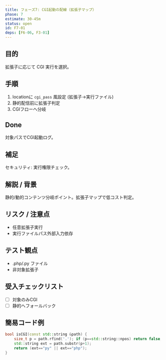 ```yaml
---
title: フェーズ7: CGI起動の配線（拡張子マップ）
phase: 7
estimate: 30-45m
status: open
id: F7-01
deps: [F6-06, F3-01]
---
```


## 目的
拡張子に応じて CGI 実行を選択。

## 手順
1. locationに `cgi_pass` 風設定 (拡張子->実行ファイル)
2. 静的配信前に拡張子判定
3. CGIフローへ分岐

## Done
対象パスでCGI起動ログ。

## 補足
セキュリティ: 実行権限チェック。

## 解説 / 背景
静的/動的コンテンツ分岐ポイント。拡張子マップで低コスト判定。

## リスク / 注意点
- 任意拡張子実行
- 実行ファイルパス外部入力依存

## テスト観点
- .php/.py ファイル
- 非対象拡張子

## 受入チェックリスト
- [ ] 対象のみCGI
- [ ] 静的へフォールバック

## 簡易コード例
```cpp
bool isCGI(const std::string &path) {
	size_t p = path.rfind('.'); if (p==std::string::npos) return false;
	std::string ext = path.substr(p+1);
	return (ext=="py" || ext=="php");
}
```

